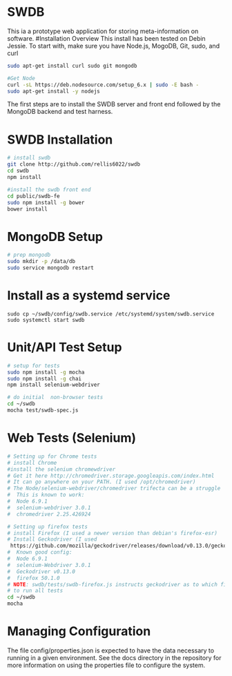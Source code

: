 # SWDB
This ia a prototype web application for storing meta-information on software.
#Installation Overview
This install has been tested on Debin Jessie.
To start with, make sure you have Node.js, MogoDB, Git, sudo, and curl
```sh
sudo apt-get install curl sudo git mongodb
```
``` sh
#Get Node
curl -sL https://deb.nodesource.com/setup_6.x | sudo -E bash -
sudo apt-get install -y nodejs
```
The first steps are to install the SWDB server and front end followed by the MongoDB backend 
and test harness.

# SWDB Installation
``` bash
# install swdb
git clone http://github.com/rellis6022/swdb
cd swdb
npm install

#install the swdb front end
cd public/swdb-fe
sudo npm install -g bower
bower install
```
# MongoDB Setup
``` sh
# prep mongodb
sudo mkdir -p /data/db
sudo service mongodb restart
```
# Install as a systemd service
```
sudo cp ~/swdb/config/swdb.service /etc/systemd/system/swdb.service
sudo systemctl start swdb
```

# Unit/API Test Setup
``` sh
# setup for tests
sudo npm install -g mocha
sudo npm install -g chai
npm install selenium-webdriver

# do initial  non-browser tests
cd ~/swdb
mocha test/swdb-spec.js
```
# Web Tests (Selenium)
```sh
# Setting up for Chrome tests
# install Chrome
#install the selenium chromewdriver
# Get it here http://chromedriver.storage.googleapis.com/index.html
# It can go anywhere on your PATH. (I used /opt/chromedriver)
# The Node/selenium-webdriver/chromedriver trifecta can be a struggle
#  This is known to work:
#  Node 6.9.1
#  selenium-webdriver 3.0.1
#  chromedriver 2.25.426924

# Setting up firefox tests
# install Firefox (I used a newer version than debian's firefox-esr)
# Install Geckodriver (I used 
 https://github.com/mozilla/geckodriver/releases/download/v0.13.0/geckodriver-v0.13.0-linux64.tar.gz)
#  Known good config:
#  Node 6.9.1
#  selenium-Webdriver 3.0.1
#  Geckodriver v0.13.0
#  firefox 50.1.0
# NOTE: swdb/tests/swdb-firefox.js instructs geckodriver as to which firefox it should use. Update the firefox path here if necessary.
# to run all tests
cd ~/swdb
mocha
```
# Managing Configuration
The file config/properties.json is expected to have the data necessary to running in a given environment.
See the docs directory in the repository for more information on using the properties file to configure the system.

